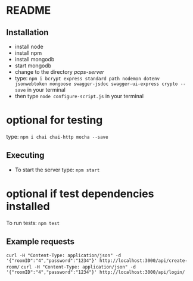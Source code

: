 # README

## Installation

* install node
* install npm
* install mongodb
* start mongodb
* change to the directory *pcps-server*
* type: ```npm i bcrypt express standard path nodemon dotenv jsonwebtoken mongoose swagger-jsdoc swagger-ui-express crypto --save``` in your terminal
* then type ```node configure-script.js``` in your terminal
# optional for testing
type: ```npm i chai chai-http mocha --save```
## Executing

* To start the server type: ```npm start```
# optional if test dependencies installed
To run tests: ```npm test```


## Example requests

```curl -H "Content-Type: application/json" -d '{"roomID":"4","password":"1234"}' http://localhost:3000/api/create-room/```
```curl -H "Content-Type: application/json" -d '{"roomID":"4","password":"1234"}' http://localhost:3000/api/login/```

